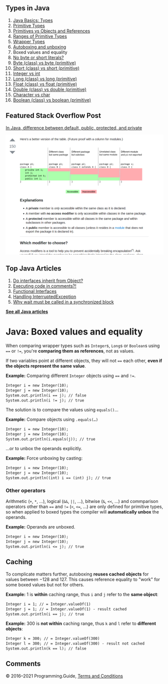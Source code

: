



## Types in Java

1.  [Java Basics: Types](types.html)
2.  [Primitive Types](primitive-types.html)
3.  [Primitives vs Objects and References](primitives-vs-objects-references.html)
4.  [Ranges of Primitive Types](primitive-ranges.html)
5.  [Wrapper Types](wrapper-types.html)
6.  [Autoboxing and unboxing](autoboxing.html)
7.  Boxed values and equality
8.  [No byte or short literals?](byte-short-literals.html)
9.  [Byte (class) vs byte (primitive)](byte-vs-byte.html)
10. [Short (class) vs short (primitive)](short-vs-short.html)
11. [Integer vs int](integer-vs-int.html)
12. [Long (class) vs long (primitive)](long-vs-long.html)
13. [Float (class) vs float (primitive)](float-vs-float.html)
14. [Double (class) vs double (primitive)](double-vs-double.html)
15. [Character vs char](character-vs-char.html)
16. [Boolean (class) vs boolean (primitive)](boolean-vs-boolean.html)

## Featured Stack Overflow Post

[In Java, difference between default, public, protected, and private](https://stackoverflow.com/a/33627846/276052)

[<img src="../images/so-featured-33627846.png" alt="StackOverflow screenshot thumbnail" class="screenshot" />](https://stackoverflow.com/a/33627846/276052)



## Top Java Articles

1.  [Do interfaces inherit from Object?](do-interfaces-inherit-from-object.html)
2.  [Executing code in comments?!](executing-code-in-comments.html)
3.  [Functional Interfaces](functional-interfaces.html)
4.  [Handling InterruptedException](handling-interrupted-exceptions.html)
5.  [Why wait must be called in a synchronized block](why-wait-must-be-in-synchronized.html)

[**See all Java articles**](index.html)

# Java: Boxed values and equality

When comparing wrapper types such as `Integer`s, `Long`s or `Boolean`s using `==` or `!=`, you're **comparing them as references**, not as values.

If two variables point at different objects, they will not `==` each other, **even if the objects represent the same value**.

**Example:** Comparing different `Integer` objects using `==` and `!=`.

    Integer i = new Integer(10);
    Integer j = new Integer(10);
    System.out.println(i == j); // false
    System.out.println(i != j); // true

The solution is to compare the values using `equals()`…

**Example:** Compare objects using `.equals(…)`

    Integer i = new Integer(10);
    Integer j = new Integer(10);
    System.out.println(i.equals(j)); // true

…or to unbox the operands explicitly.

**Example:** Force unboxing by casting:

    Integer i = new Integer(10);
    Integer j = new Integer(10);
    System.out.println((int) i == (int) j); // true

### Other operators

Arithmetic (`+`, `*`, …), logical (`&&`, `||`, …), bitwise (`&`, `<<`, …) and commparison operators other than `==` and `!=` (`<`, `<=`, …) are only defined for primitive types, so when applied to boxed types the compiler will **automatically unbox** the operands.

**Example:** Operands are unboxed.

    Integer i = new Integer(10);
    Integer j = new Integer(10);
    System.out.println(i <= j); // true

## Caching

To complicate matters further, autoboxing **reuses cached objects** for values between −128 and 127. This causes reference equality to "work" for some boxed values but not for others.

**Example:** 1 is **within** caching range, thus `i` and `j` refer to the **same object**:

    Integer i = 1; // = Integer.valueOf(1)
    Integer j = 1; // = Integer.valueOf(1) - result cached
    System.out.println(i == j); // true

**Example:** 300 is **not within** caching range, thus `k` and `l` refer to **different objects**:

    Integer k = 300; // = Integer.valueOf(300)
    Integer l = 300; // = Integer.valueOf(300) - result not cached
    System.out.println(k == l); // false

## Comments



© 2016–2021 Programming.Guide, [Terms and Conditions](../terms-and-conditions.html)
